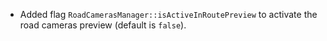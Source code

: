 - Added flag `RoadCamerasManager::isActiveInRoutePreview` to activate the road cameras preview (default is `false`).